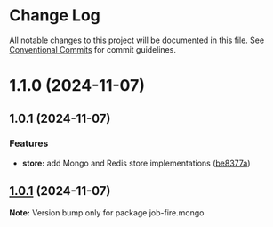 # Change Log

All notable changes to this project will be documented in this file.
See [Conventional Commits](https://conventionalcommits.org) for commit guidelines.

# 1.1.0 (2024-11-07)



## 1.0.1 (2024-11-07)


### Features

* **store:** add Mongo and Redis store implementations ([be8377a](https://github.com/Benjamin-Stefan/job-fire/commit/be8377a9b0cc4770ca08eeb4833789d6ae848922))





## [1.0.1](https://github.com/Benjamin-Stefan/job-fire/compare/v1.3.0...v1.0.1) (2024-11-07)

**Note:** Version bump only for package job-fire.mongo
